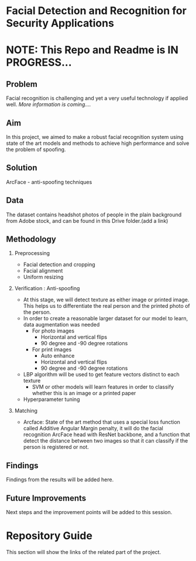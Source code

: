 # Facial Detection and Recognition for Security Applications
# NOTE: This Repo and Readme is IN PROGRESS...
## Problem

Facial recognition is challenging and yet a very useful technology if applied well. _More information is coming...._

## Aim

In this project, we aimed to make a robust facial recognition system using state of the art models and methods to achieve high performance and solve the problem of spoofing. 

## Solution

ArcFace - anti-spoofing techniques

## Data

The dataset contains headshot photos of people in the plain background from Adobe stock, and can be found in this Drive folder.(add a link)

## Methodology

1. Preprocessing
    * Facial detection and cropping
    * Facial alignment 
    * Uniform resizing 
 
2. Verification : Anti-spoofing
    * At this stage, we will detect texture as either image or printed image. This helps us to differentiate the real person and the printed photo of the person. 
    * In order to create a reasonable larger dataset for our model to learn, data augmentation was needed
      * For photo images
         * Horizontal and vertical flips
         * 90 degree and -90 degree rotations
      * For print images
         * Auto enhance
         * Horizontal and vertical flips 
         * 90 degree and -90 degree rotations
   * LBP algorithm will be used to get feature vectors distinct to each texture
      * SVM or other models will learn features in order to classify whether this is an image or a printed paper
   * Hyperparameter tuning
 
3. Matching
   * Arcface: State of the art method that uses a special loss function called Additive Angular Margin penalty, it will do the facial recognition
 ArcFace head with ResNet backbone, and a function that detect the distance between two images so that it can classify if the person is registered or not.

## Findings 

Findings from the results will be added here. 

## Future Improvements

Next steps and the improvement points will be added to this session. 

# Repository Guide

This section will show the links of the related part of the project. 




